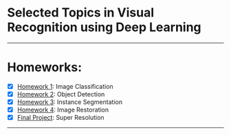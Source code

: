 # Selected Topics in Visual Recognition using Deep Learning
---

# Homeworks:
- [x] [Homework 1](https://github.com/dotrannhattuong/Selected_Topics/tree/main/HW1): Image Classification
- [x] [Homework 2](https://github.com/dotrannhattuong/Selected_Topics/tree/main/HW2): Object Detection
- [x] [Homework 3](https://github.com/dotrannhattuong/Selected_Topics/tree/main/HW3): Instance Segmentation
- [x] [Homework 4](https://github.com/dotrannhattuong/Selected_Topics/tree/main/HW4): Image Restoration
- [x] [Final Project](https://github.com/dotrannhattuong/Selected_Topics/tree/main/final_proj): Super Resolution
---